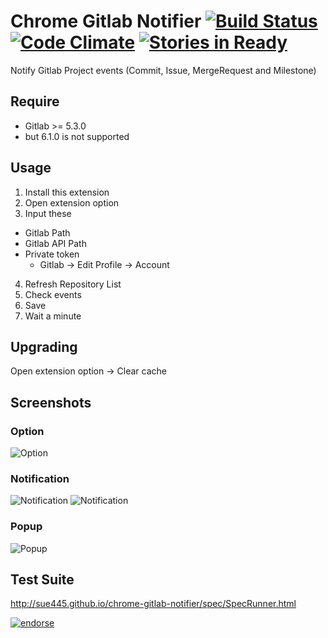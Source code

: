 # Chrome Gitlab Notifier [![Build Status](https://travis-ci.org/sue445/chrome-gitlab-notifier.png)](https://travis-ci.org/sue445/chrome-gitlab-notifier) [![Code Climate](https://codeclimate.com/github/sue445/chrome-gitlab-notifier.png)](https://codeclimate.com/github/sue445/chrome-gitlab-notifier) [![Stories in Ready](https://badge.waffle.io/sue445/chrome-gitlab-notifier.png?label=ready)](https://waffle.io/sue445/chrome-gitlab-notifier)

Notify Gitlab Project events (Commit, Issue, MergeRequest and Milestone)

## Require
* Gitlab >= 5.3.0
 * but 6.1.0 is not supported

## Usage
1. Install this extension
2. Open extension option
3. Input these
  * Gitlab Path
  * Gitlab API Path
  * Private token
     * Gitlab -> Edit Profile -> Account
4. Refresh Repository List
5. Check events
6. Save
7. Wait a minute

## Upgrading
Open extension option -> Clear cache

## Screenshots
### Option
![Option](https://f.cloud.github.com/assets/608755/2323217/05597dc2-a3ba-11e3-8d25-1564c5f44746.png)

### Notification
![Notification](https://f.cloud.github.com/assets/608755/1415698/52d15d24-3f18-11e3-8a77-9d5b6fbece3e.png)
![Notification](http://cdn-ak.f.st-hatena.com/images/fotolife/s/sue445/20131126/20131126230723.png)

### Popup
![Popup](https://f.cloud.github.com/assets/608755/2323269/84543b94-a3ba-11e3-9e72-67c6ff9a3dc9.png)

## Test Suite
http://sue445.github.io/chrome-gitlab-notifier/spec/SpecRunner.html

[![endorse](httpgs://api.coderwall.com/sue445/endorsecount.png)](https://coderwall.com/sue445)